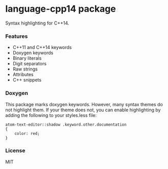 # language-cpp14 package

Syntax highlighting for C++14.

### Features

* C++11 and C++14 keywords
* Doxygen keywords
* Binary literals
* Digit separators
* Raw strings
* Attributes
* C++ snippets

### Doxygen

This package marks doxygen keywords. However, many syntax themes do not highlight them. If your theme does not, you can enable highlighting by adding the following to your styles.less file:

```less
atom-text-editor::shadow .keyword.other.documentation
{
    color: red;
}
```

### License

MIT
